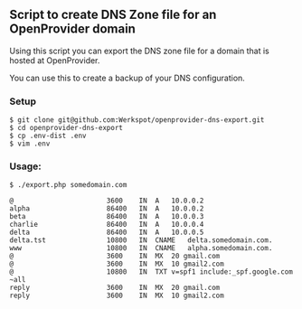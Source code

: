 ## Script to create DNS Zone file for an OpenProvider domain

Using this script you can export the DNS zone file for a domain that is hosted at OpenProvider.

You can use this to create a backup of your DNS configuration.


### Setup

```
$ git clone git@github.com:Werkspot/openprovider-dns-export.git
$ cd openprovider-dns-export
$ cp .env-dist .env
$ vim .env
```

### Usage:

```
$ ./export.php somedomain.com

@                   	3600	IN	A 	10.0.0.2
alpha                   86400	IN	A	10.0.0.2
beta                    86400	IN	A	10.0.0.3
charlie             	86400	IN	A	10.0.0.4
delta               	86400	IN	A	10.0.0.5
delta.tst            	10800	IN	CNAME	delta.somedomain.com.
www                  	10800	IN	CNAME	alpha.somedomain.com.
@                   	3600	IN	MX	20 gmail.com
@                   	3600	IN	MX	10 gmail2.com
@                   	10800	IN	TXT	v=spf1 include:_spf.google.com ~all
reply               	3600	IN	MX	20 gmail.com
reply               	3600	IN	MX	10 gmail2.com
```
